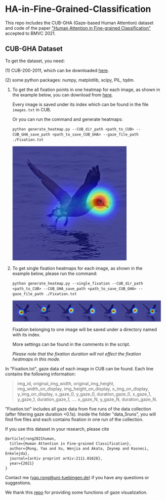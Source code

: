 # HA-in-Fine-Grained-Classification
This repo includes the CUB-GHA (Gaze-based Human Attention) dataset and code of the paper ["Human Attention in Fine-grained Classification"](https://arxiv.org/pdf/2111.01628.pdf) accepted to BMVC 2021.


## CUB-GHA Dataset
To get the dataset, you need:

(1) CUB-200-2011, which can be downloaded [here](http://www.vision.caltech.edu/visipedia/CUB-200-2011.html).

(2) some python packages: numpy, matplotlib, scipy, PIL, tqdm.

1. To get the all fixation points in one heatmap for each image, as shown in the example below, you can download from [here](https://drive.google.com/file/d/1EC4H7N_l2UEtMxFZYOhZCBGz29QSVl2Q/view?usp=sharing). 
   
   Every image is saved under its index which can be found in the file `images.txt` in CUB.
   
   Or you can run the command and generate heatmaps:

   `python generate_heatmap.py --CUB_dir_path <path_to_CUB> --CUB_GHA_save_path <path_to_save_CUB_GHA> --gaze_file_path ./Fixation.txt`

    ![](./examples/all.jpg)

2. To get single fixation heatmaps for each image, as shown in the example below, please run the command:

   `python generate_heatmap.py --single_fixation --CUB_dir_path <path_to_CUB> --CUB_GHA_save_path <path_to_save_CUB_GHA> --gaze_file_path ./Fixation.txt`

	![](./examples/single.jpg)
    
     Fixation belonging to one image will be saved under a directory named with its index.
     
     More settings can be found in the comments in the script.
     
    *Please note that the fixation duration will not effect the fixation heatmaps in this mode.*


In "Fixation.txt", gaze data of each image in CUB can be found.
Each line contains the following information:
> img_id, original_img_width, original_img_height, img_width_on_display, img_height_on_display, x_img_on_display, y_img_on_display, x_gaze_0, y_gaze_0, duration_gaze_0,  x_gaze_1, y_gaze_1, duration_gaze_1, .... x_gaze_N, y_gaze_N, duration_gaze_N.

"Fixation.txt" includes all gaze data from five runs of the data collection (after filtering gaze duration <0.1s). Inside the folder "data_5runs", you will find five files and each contains fixation in one run of the collection. 

If you use this dataset in your research, please cite
```
@article{rong2021human,
  title={Human Attention in Fine-grained Classification},
  author={Rong, Yao and Xu, Wenjia and Akata, Zeynep and Kasneci, Enkelejda},
  journal={arXiv preprint arXiv:2111.01628},
  year={2021}
}
```
Contact me (yao.rong@uni-tuebingen.de) if you have any questions or suggestions.

We thank this [repo](https://github.com/TobiasRoeddiger/GazePointHeatMap) for providing some functions of gaze visualization.

